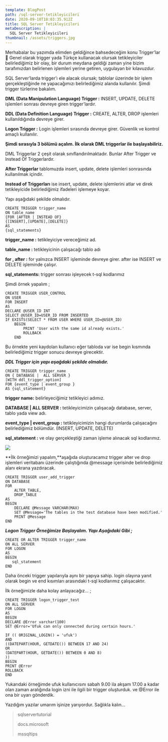 ```yaml
---
template: BlogPost
path: /sql-server-tetikleyicileri
date: 2020-09-10T18:03:35.912Z
title: SQL Server Tetikleyicileri
metaDescription: |
  SQL Server Tetikleyicileri
thumbnail: /assets/triggers.jpg
---
```

Merhabalar bu yazımda elimden geldiğince bahsedeceğim konu Trigger’lar 🙂 Genel olarak trigger yada Türkçe kullanacak olursak tetikleyiciler belirlediğimiz bir olay, bir durum meydana geldiği zaman yine bizim tarafımızdan belirlenen işlemleri yerine getiren, uygulayan bir kılavuzdur.

SQL Server’larda trigger’ı ele alacak olursak; tablolar üzerinde bir işlem gerçekleştiğinde ne yapacağımızı belirlediğimiz alanda kullanılır. Şimdi trigger türlerine bakalım.

**DML (Data Manipulation Language) Trigger :** INSERT, UPDATE, DELETE işlemleri sonrası devreye giren trigger’lardır.

**DDL (Data Definition Language) Trigger :** CREATE, ALTER, DROP işlemleri kullanıldığında devreye girer.

**Logon Trigger :** Login işlemleri sırasında devreye girer. Güvenlik ve kontrol amaçlı kullanılır.

**Şimdi sırasıyla 3 bölümü açalım. İlk olarak DML triggerlar ile başlayabiliriz.**

DML Triggerlar 2 çeşit olarak sınıflandırılmaktadır. Bunlar After Trigger ve Instead Of Triggerlardır.

**After Triggerlar** tablomuzda insert, update, delete işlemleri sonrasında kullanılmak içindir.

**Instead of Triggerları** ise insert, update, delete işlemlerini atlar ve direk tetikleyicide belirlediğimiz ifadeleri işlemeye koyar.

Yapı aşağıdaki şekilde olmalıdır.



```
CREATE TRIGGER trigger_name
ON table_name
{FOR |AFTER | INSTEAD OF}
{[INSERT],[UPDATE],[DELETE]}
AS
{sql_statements}
```



<!--StartFragment-->

**trigger_name :** tetikleyiciye vereceğimiz ad.

**table_name :** tetikleyicinin çalışacağı tablo adı

**for , after :** for yalnızca INSERT işleminde devreye girer. after ise INSERT ve DELETE işleminde çalışır.

**sql_statements:** trigger sonrası işleyecek t-sql kodlarımız

Şimdi örnek yapalım ;

<!--EndFragment-->



```
CREATE TRIGGER USER_CONTROL
ON USER
FOR INSERT
AS
DECLARE @USER_ID INT
SELECT @USER_ID=USER_ID FROM INSERTED
IF EXISTS(SELECT * FROM USER WHERE USER_ID=@USER_ID)
	BEGIN
		PRINT 'User with the same id already exists.'
		ROLLBACK
	END
```





Bu örnekte yeni kaydolan kullanıcı eğer tabloda var ise begin kısmında belirlediğimiz trigger sonucu devreye girecektir.

***DDL Trigger için yapı aşağdaki şekilde olmalıdır.***



```
CREATE TRIGGER trigger_name
ON { DATABASE |  ALL SERVER }
[WITH ddl_trigger_option]
FOR {event_type | event_group }
AS {sql_statement}
```





<!--StartFragment-->

**trigger name:** belirleyeciğimiz tetikleyici adımız.

**DATABASE | ALL SERVER :** tetikleyicimizin çalışacağı database, server, tablo yada view adı.

**event_type | event_group :** tetikleyicimizin hangi durumlarda çalışacağını belirlediğimiz bölümdür. (INSERT, UPDATE, DELETE)

**sql_statement :** ve olay gerçekleştiği zaman işleme alınacak sql kodlarımız.

<!--EndFragment-->

![](/assets/ddl-trigger-flow02.png)



<!--StartFragment-->

**İlk örneğimizi yapalım,**aşağıda oluşturacamız trigger alter ve drop işlemleri veritabanı üzerinde çalıştığında @message içerisinde belirlediğimiz alanı ekrana yazdıracak.

<!--EndFragment-->

```
CREATE TRIGGER user_add_trigger
ON DATABASE
FOR	
    ALTER_TABLE, 
    DROP_TABLE
AS
BEGIN
    DECLARE @Message VARCHAR(MAX)
	SET @Message='The tables in the test database have been modified.'
	PRINT @Message
END
```



<!--StartFragment-->

***Logon Trigger Örneğimize Başlayalım. Yapı Aşağıdaki Gibi ;***



<!--EndFragment-->

```
CREATE OR ALTER TRIGGER trigger_name
ON ALL SERVER 
FOR LOGON
AS
BEGIN
   sql_statement
END
```



<!--StartFragment-->

Daha önceki trigger yapılarıyla aynı bir yapıya sahip. login olayına yanıt olarak begin ve end kısımları arasındaki t-sql kodlarımız çalışacaktır.

İlk örneğimizle daha kolay anlayacağız… ;

<!--EndFragment-->



```
CREATE TRIGGER logon_trigger_test
ON ALL SERVER
FOR LOGON
AS
BEGIN
DECLARE @Error varchar(100)
SET @Error='Ufuk can only connected during certain hours.'
 
IF (( ORIGINAL_LOGIN() = 'ufuk')
AND
((DATEPART(HOUR, GETDATE()) BETWEEN 17 AND 24)
OR
(DATEPART(HOUR, GETDATE()) BETWEEN 0 AND 8)
))
BEGIN
PRINT @Error
ROLLBACK
END
```



Yukarıdaki örneğimde ufuk kullanıcısını sabah 9.00 ila akşam 17.00 a kadar olan zaman aralığında login izni ile ilgili bir trigger oluşturduk. ve @Error ile ona bir uyarı gönderdik.

Yazdığım yazılar umarım işinize yarıyordur. Sağlıkla kalın…



> sqlservertutorial
>
> docs.microsoft
>
> mssqltips
